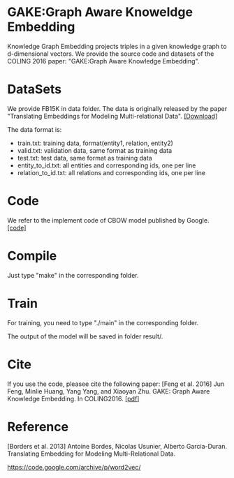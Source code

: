 GAKE:Graph Aware Knoweldge Embedding
==========
Knowledge Graph Embedding projects triples in a given knowledge graph to d-dimensional vectors. We provide the source code and datasets of the COLING 2016 paper: "GAKE:Graph Aware Knowledge Embedding".


DataSets
=========
We provide FB15K in data folder. The data is originally released by the paper "Translating Embeddings for Modeling Multi-relational Data". [[Download]](ttps://everest.hds.utc.fr/doku.php?id=en:transe)

The data format is:
+ train.txt: training data, format(entity1, relation, entity2)
+ valid.txt: validation data, same format as training data
+ test.txt: test data, same format as training data
+ entity_to_id.txt: all entities and corresponding ids, one per line
+ relation_to_id.txt: all relations and corresponding ids, one per line

Code
=========
We refer to the implement code of CBOW model published by Google.[[code]](https://code.google.com/archive/p/word2vec/)

Compile
=========
Just type "make" in the corresponding folder.

Train
========
For training, you need to type "./main" in the corresponding folder.

The output of the model will be saved in folder result/.

Cite
=========
If you use the code, pleasee cite the following paper:
[Feng et al. 2016] Jun Feng, Minlie Huang, Yang Yang, and Xiaoyan Zhu. GAKE: Graph Aware Knowledge Embedding. In COLING2016. [[pdf]](https://aclweb.org/anthology/C/C16/C16-1062.pdf)

Reference
=========
[Borders et al. 2013] Antoine Bordes, Nicolas Usunier, Alberto Garcia-Duran. Translating Embedding for Modeling Multi-Relational Data.

https://code.google.com/archive/p/word2vec/
